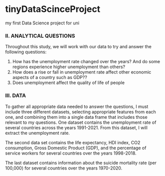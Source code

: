 # tinyDataScinceProject
my first Data Science project for uni

### II.	ANALYTICAL QUESTIONS
Throughout this study, we will work with our data to try and answer the following questions:

1)	How has the unemployment rate changed over the years? And do some regions experience higher unemployment than others?
2)	How does a rise or fall in unemployment rate affect other economic aspects of a country such as GDP??
3)	Does unemployment affect the quality of life of people

### III.	DATA
To gather all appropriate data needed to answer the questions, I must include three different datasets, selecting appropriate features from each one, and combining them into a single data frame that includes those relevant to my questions. 
One dataset contains the unemployment rate of several countries across the years 1991-2021. From this dataset, I will extract the unemployment rate. 

The second data set contains the life expectancy, HDI index, CO2 consumption, Gross Domestic Product (GDP), and the percentage of service workers for several countries over the years 1998-2018. 

The last dataset contains information about the suicide mortality rate (per 100,000) for several countries over the years 1970-2020.
